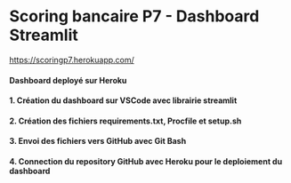 # Scoring bancaire P7 - Dashboard Streamlit

https://scoringp7.herokuapp.com/

#### Dashboard deployé sur Heroku

#### 1. Création du dashboard sur VSCode avec librairie streamlit
#### 2. Création des fichiers requirements.txt, Procfile et setup.sh
#### 3. Envoi des fichiers vers GitHub avec Git Bash
#### 4. Connection du repository GitHub avec Heroku pour le deploiement du dashboard
